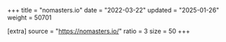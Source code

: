 +++
title = "nomasters.io"
date = "2022-03-22"
updated = "2025-01-26"
weight = 50701

[extra]
source = "https://nomasters.io/"
ratio = 3
size = 50
+++

